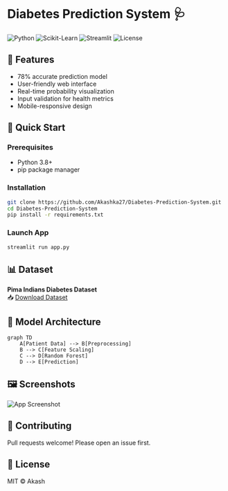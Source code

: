 # Diabetes Prediction System 🩺

![Python](https://img.shields.io/badge/Python-3.8%2B-blue)
![Scikit-Learn](https://img.shields.io/badge/ScikitLearn-1.0+-orange)
![Streamlit](https://img.shields.io/badge/Streamlit-1.12+-red)
![License](https://img.shields.io/badge/License-MIT-green)

## 🌟 Features
- 78% accurate prediction model
- User-friendly web interface
- Real-time probability visualization
- Input validation for health metrics
- Mobile-responsive design

## 🚀 Quick Start
### Prerequisites
- Python 3.8+
- pip package manager

### Installation
```bash
git clone https://github.com/Akashka27/Diabetes-Prediction-System.git
cd Diabetes-Prediction-System
pip install -r requirements.txt
```

### Launch App
```bash
streamlit run app.py
```

## 📊 Dataset
**Pima Indians Diabetes Dataset**  
📥 [Download Dataset](data/diabetes.csv)

## 🧠 Model Architecture
```mermaid
graph TD
    A[Patient Data] --> B[Preprocessing]
    B --> C[Feature Scaling]
    C --> D[Random Forest]
    D --> E[Prediction]
```

## 🖼️ Screenshots
![App Screenshot](images/screenshot.png)

## 🤝 Contributing
Pull requests welcome! Please open an issue first.

## 📜 License
MIT © Akash 


